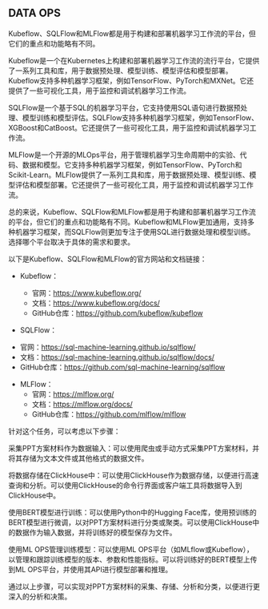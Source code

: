 ## DATA OPS

Kubeflow、SQLFlow和MLFlow都是用于构建和部署机器学习工作流的平台，但它们的重点和功能略有不同。

Kubeflow是一个在Kubernetes上构建和部署机器学习工作流的流行平台，它提供了一系列工具和库，用于数据预处理、模型训练、模型评估和模型部署。Kubeflow支持多种机器学习框架，例如TensorFlow、PyTorch和MXNet。它还提供了一些可视化工具，用于监控和调试机器学习工作流。

SQLFlow是一个基于SQL的机器学习平台，它支持使用SQL语句进行数据预处理、模型训练和模型评估。SQLFlow支持多种机器学习框架，例如TensorFlow、XGBoost和CatBoost。它还提供了一些可视化工具，用于监控和调试机器学习工作流。

MLFlow是一个开源的MLOps平台，用于管理机器学习生命周期中的实验、代码、数据和模型。它支持多种机器学习框架，例如TensorFlow、PyTorch和Scikit-Learn。MLFlow提供了一系列工具和库，用于数据预处理、模型训练、模型评估和模型部署。它还提供了一些可视化工具，用于监控和调试机器学习工作流。

总的来说，Kubeflow、SQLFlow和MLFlow都是用于构建和部署机器学习工作流的平台，但它们的重点和功能略有不同。Kubeflow和MLFlow更加通用，支持多种机器学习框架，而SQLFlow则更加专注于使用SQL进行数据处理和模型训练。选择哪个平台取决于具体的需求和要求。

以下是Kubeflow、SQLFlow和MLFlow的官方网站和文档链接：

* Kubeflow：
  - 官网：https://www.kubeflow.org/
  - 文档：https://www.kubeflow.org/docs/
  - GitHub仓库：https://github.com/kubeflow/kubeflow

* SQLFlow：
 - 官网：https://sql-machine-learning.github.io/sqlflow/
 - 文档：https://sql-machine-learning.github.io/sqlflow/docs/
 - GitHub仓库：https://github.com/sql-machine-learning/sqlflow

* MLFlow：
  - 官网：https://mlflow.org/
  - 文档：https://mlflow.org/docs/
  - GitHub仓库：https://github.com/mlflow/mlflow


针对这个任务，可以考虑以下步骤：

采集PPT方案材料作为数据输入：可以使用爬虫或手动方式采集PPT方案材料，并将其存储为文本文件或其他格式的数据文件。

将数据存储在ClickHouse中：可以使用ClickHouse作为数据存储，以便进行高速查询和分析。可以使用ClickHouse的命令行界面或客户端工具将数据导入到ClickHouse中。

使用BERT模型进行训练：可以使用Python中的Hugging Face库，使用预训练的BERT模型进行微调，以对PPT方案材料进行分类或聚类。可以使用ClickHouse中的数据作为输入数据，并将训练好的模型保存为文件。

使用ML OPS管理训练模型：可以使用ML OPS平台（如MLflow或Kubeflow），以管理和跟踪训练模型的版本、参数和性能指标。可以将训练好的BERT模型上传到ML OPS平台，并使用其API进行模型部署和推理。

通过以上步骤，可以实现对PPT方案材料的采集、存储、分析和分类，以便进行更深入的分析和决策。

